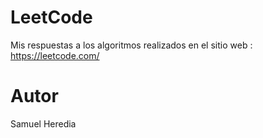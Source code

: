 # LeetCode
Mis respuestas a los algoritmos realizados en el sitio web : https://leetcode.com/

# Autor
Samuel Heredia 
